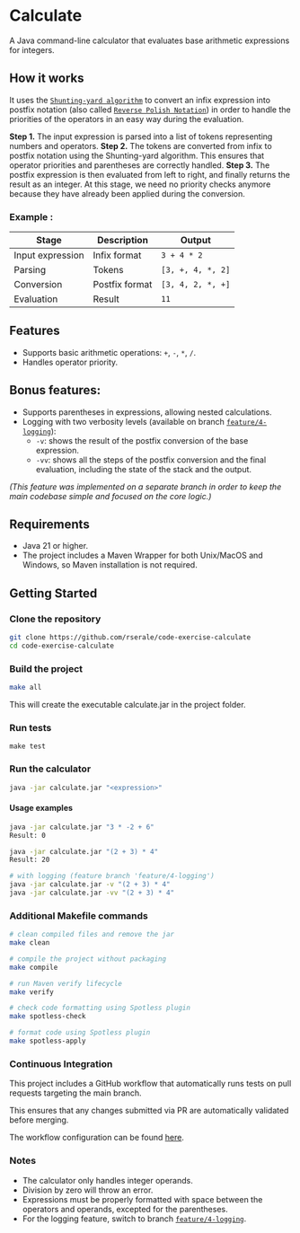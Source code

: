 # Calculate

A Java command-line calculator that evaluates base arithmetic expressions for integers.

## How it works

It uses the [`Shunting-yard algorithm`](https://en.wikipedia.org/wiki/Shunting_yard_algorithm) to convert an infix expression into postfix notation (also called [`Reverse Polish Notation`](https://en.wikipedia.org/wiki/Reverse_Polish_notation)) in order to handle the priorities of the operators in an easy way during the evaluation.

**Step 1.** The input expression is parsed into a list of tokens representing numbers and operators.
**Step 2.** The tokens are converted from infix to postfix notation using the Shunting-yard algorithm.
   This ensures that operator priorities and parentheses are correctly handled.
**Step 3.** The postfix expression is then evaluated from left to right, and finally returns the result as an integer.
   At this stage, we need no priority checks anymore because they have already been applied during the conversion.

### Example :
| Stage | Description | Output |
|--------|--------------|---------|
| Input expression | Infix format | `3 + 4 * 2` |
| Parsing | Tokens | `[3, +, 4, *, 2]` |
| Conversion | Postfix format | `[3, 4, 2, *, +]` |
| Evaluation | Result | `11` |

## Features

- Supports basic arithmetic operations: `+`, `-`, `*`, `/`.
- Handles operator priority.

## Bonus features:
- Supports parentheses in expressions, allowing nested calculations.
- Logging with two verbosity levels (available on branch [`feature/4-logging`](https://github.com/rserale/code-exercise-calculate/tree/feature/4-logging)):
  - `-v`: shows the result of the postfix conversion of the base expression.
  - `-vv`: shows all the steps of the postfix conversion and the final evaluation, including the state of the stack and the output.

*(This feature was implemented on a separate branch in order to keep the main codebase simple and focused on the core logic.)*

## Requirements

- Java 21 or higher.
- The project includes a Maven Wrapper for both Unix/MacOS and Windows, so Maven installation is not required.

## Getting Started

### Clone the repository

```bash
git clone https://github.com/rserale/code-exercise-calculate
cd code-exercise-calculate
```

### Build the project

```bash
make all
```
This will create the executable calculate.jar in the project folder.

### Run tests

```
make test
```

### Run the calculator

```bash
java -jar calculate.jar "<expression>"
```

#### Usage examples

```bash
java -jar calculate.jar "3 * -2 + 6"
Result: 0

java -jar calculate.jar "(2 + 3) * 4"
Result: 20

# with logging (feature branch 'feature/4-logging')
java -jar calculate.jar -v "(2 + 3) * 4"
java -jar calculate.jar -vv "(2 + 3) * 4"
```

### Additional Makefile commands
```bash
# clean compiled files and remove the jar
make clean

# compile the project without packaging
make compile

# run Maven verify lifecycle
make verify

# check code formatting using Spotless plugin
make spotless-check

# format code using Spotless plugin
make spotless-apply
```

### Continuous Integration

This project includes a GitHub workflow that automatically runs tests on pull requests targeting the main branch.

This ensures that any changes submitted via PR are automatically validated before merging.

The workflow configuration can be found [here](https://github.com/rserale/code-exercise-calculate/blob/main/.github/workflows/tests_validation.yml).

### Notes

- The calculator only handles integer operands.
- Division by zero will throw an error.
- Expressions must be properly formatted with space between the operators and operands, excepted for the parentheses.
- For the logging feature, switch to branch [`feature/4-logging`](https://github.com/rserale/code-exercise-calculate/tree/feature/4-logging).

